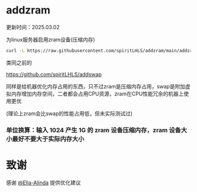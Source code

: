 # addzram

更新时间：2025.03.02

为linux服务器启用zram设备(压缩内存)

```bash
curl -L https://raw.githubusercontent.com/spiritLHLS/addzram/main/addzram.sh -o addzram.sh && chmod +x addzram.sh && bash addzram.sh
```

类同之前的

https://github.com/spiritLHLS/addswap

同样是给机器优化内存占用的东西，只不过zram是压缩内存占用，swap是附加虚拟内存增加内存空间，二者都会占用CPU资源，zram在CPU性能冗余的机器上使用更优

(理论上zram会比swap的性能占用低，但未实际测试过)

### 单位换算：输入 1024 产生 1G 的 zram 设备压缩内存，zram 设备大小最好不要大于实际内存大小

# 致谢

感谢 [@Ella-Alinda](https://github.com/Ella-Alinda) 提供优化建议
